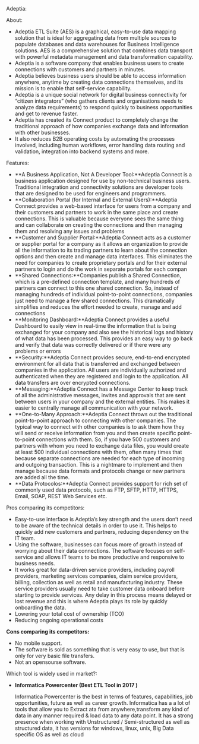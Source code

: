 Adeptia:

About:

-   Adeptia ETL Suite (AES) is a graphical, easy-to-use data mapping
    solution that is ideal for aggregating data from multiple sources to
    populate databases and data warehouses for Business
    Intelligence solutions. AES is a comprehensive solution that
    combines data transport with powerful metadata management and data
    transformation capability.
-   Adeptia is a software company that enables business users to create
    connections with customers and partners in minutes.
-   Adeptia believes business users should be able to access information
    anywhere, anytime by creating data connections themselves, and its
    mission is to enable that self-service capability.
-   Adeptia is a unique social network for digital business connectivity
    for “citizen integrators” (who gathers clients and organisations
    needs to analyze data requirements) to respond quickly to business
    opportunities and get to revenue faster.
-   Adeptia has created its Connect product to completely change the
    traditional approach of how companies exchange data and information
    with other businesses.
-   It also reduces B2B operating costs by automating the processes
    involved, including human workflows, error handling data routing and
    validation, integration into backend systems and more.

Features:

-   **A Business Application, Not A Developer Tool:**Adeptia Connect is
    a business application designed for use by non-technical
    business users. Traditional integration and connectivity solutions
    are developer tools that are designed to be used for engineers
    and programmers.
-   **Collaboration Portal (for Internal and External Users):**Adeptia
    Connect provides a web-based interface for users from a company and
    their customers and partners to work in the same place and
    create connections. This is valuable because everyone sees the same
    thing and can collaborate on creating the connections and then
    managing them and resolving any issues and problems
-   **Customer and Supplier Portal:**Adeptia Connect acts as a customer
    or supplier portal for a company as it allows an organization to
    provide all the information to its trading partners to learn about
    the connection options and then create and manage data interfaces.
    This eliminates the need for companies to create proprietary portals
    and for their external partners to login and do the work in separate
    portals for each compan
-   **Shared Connections:**Companies publish a Shared Connection, which
    is a pre-defined connection template, and many hundreds of partners
    can connect to this one shared connection. So, instead of managing
    hundreds of individual point-to-point connections, companies just
    need to manage a few shared connections. This dramatically
    simplifies and reduces the effort needed to create, manage and add
    connections
-   **Monitoring Dashboard:**Adeptia Connect provides a useful Dashboard
    to easily view in real-time the information that is being exchanged
    for your company and also see the historical logs and history of
    what data has been processed. This provides an easy way to go back
    and verify that data was correctly delivered or if there were any
    problems or errors
-   **Security:**Adeptia Connect provides secure, end-to-end encrypted
    environment for all data that is transferred and exchanged between
    companies in the application. All users are individually authorized
    and authenticated when they are registered and login to
    the application. All data transfers are over encrypted connections.
-   **Messaging:**Adeptia Connect has a Message Center to keep track of
    all the administrative messages, invites and approvals that are sent
    between users in your company and the external entities. This makes
    it easier to centrally manage all communication with your network.
-   **One-to-Many Approach:**Adeptia Connect throws out the traditional
    point-to-point approach to connecting with other companies. The
    typical way to connect with other companies is to ask them how they
    will send or receive information from you and then create specific
    point-to-point connections with them. So, if you have 500 customers
    and partners with whom you need to exchange data files, you would
    create at least 500 individual connections with them, often many
    times that because separate connections are needed for each type of
    incoming and outgoing transaction. This is a nightmare to implement
    and then manage because data formats and protocols change or new
    partners are added all the time.
-   **Data Protocolos:**Adeptia Connect provides support for rich set of
    commonly used data protocols, such as FTP, SFTP, HTTP, HTTPS, Email,
    SOAP, REST Web Services etc.

Pros comparing its competitors:

-   Easy-to-use interface is Adeptia’s key strength and the users don’t
    need to be aware of the technical details in order to use it. This
    helps to quickly add new customers and partners, reducing dependency
    on the IT team.
-   Using the software, businesses can focus more of growth instead of
    worrying about their data connections. The software focuses on
    self-service and allows IT teams to be more productive and
    responsive to business needs.
-   It works great for data-driven service providers, including payroll
    providers, marketing services companies, claim service providers,
    billing, collection as well as retail and manufacturing industry.
    These service providers usually need to take customer data onboard
    before starting to provide services. Any delay in this process means
    delayed or lost revenue and this is where Adeptia plays its role by
    quickly onboarding the data.
-   Lowering your total cost of ownership (TCO)
-   Reducing ongoing operational costs

**Cons comparing its competitors:**

-   No mobile support.
-   The software is sold as something that is very easy to use, but that
    is only for very basic file transfers.
-   Not an opensourse software.

Which tool is widely used in market?:

-   ****Informatica Powercenter (Best ETL Tool in 2017 )****

    Informatica Powercenter is the best in terms of features,
    capabilities, job opportunities, future as well as career growth.
    Informatica has a a lot of tools that allow you to Extract ata from
    anywhere,transform any kind of data in any manner required & load
    data to any data point. It has a strong presence when working with
    Unstructured / Semi-structured as well as structured data, it has
    versions for windows, linux, unix, Big Data specific OS as well as
    cloud

